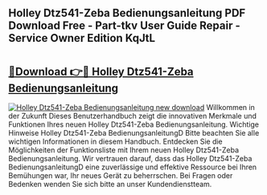 ## Holley Dtz541-Zeba Bedienungsanleitung PDF Download Free - Part-tkv User Guide Repair - Service Owner Edition KqJtL

# <h2><a href="http://df5jg8b.blite.top/?on=Holley+Dtz541-Zeba+Bedienungsanleitung">🔗Download 👉🔴 Holley Dtz541-Zeba Bedienungsanleitung</a></h2>

[![Holley Dtz541-Zeba Bedienungsanleitung new download](https://i.imgur.com/lujVjoI.png)](http://df5jg8b.blite.top/?on=Holley+Dtz541-Zeba+Bedienungsanleitung)
Willkommen in der Zukunft Dieses Benutzerhandbuch zeigt die innovativen Merkmale und Funktionen Ihres neuen Holley Dtz541-Zeba Bedienungsanleitung. Wichtige Hinweise Holley Dtz541-Zeba BedienungsanleitungD Bitte beachten Sie alle wichtigen Informationen in diesem Handbuch. Entdecken Sie die Möglichkeiten der Funktionsliste mit Ihrem neuen Holley Dtz541-Zeba Bedienungsanleitung. Wir vertrauen darauf, dass das Holley Dtz541-Zeba BedienungsanleitungD eine zuverlässige und effektive Ressource bei Ihren Bemühungen war, Ihr neues Gerät zu beherrschen. Bei Fragen oder Bedenken wenden Sie sich bitte an unser Kundendienstteam.
